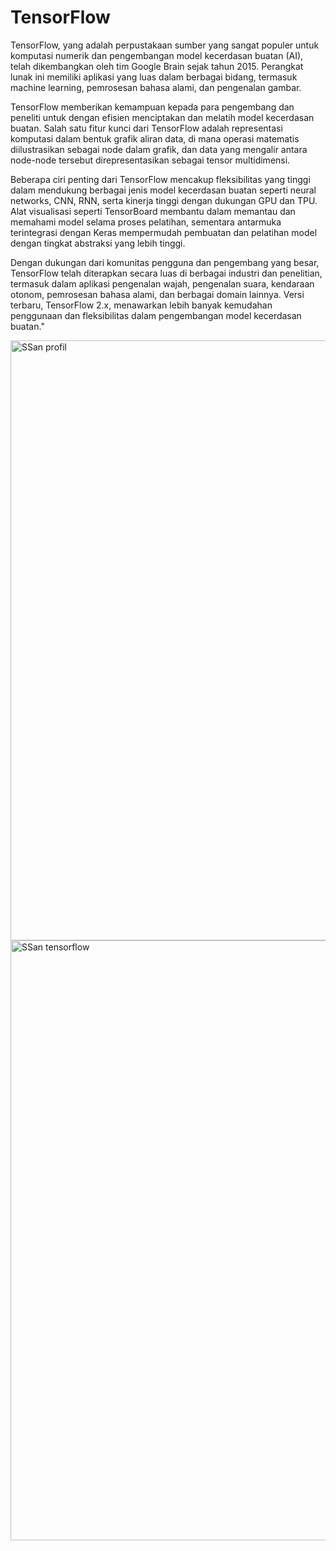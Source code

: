 # TensorFlow

TensorFlow, yang adalah perpustakaan sumber yang sangat populer untuk komputasi numerik dan pengembangan model kecerdasan buatan (AI), telah dikembangkan oleh tim Google Brain sejak tahun 2015. Perangkat lunak ini memiliki aplikasi yang luas dalam berbagai bidang, termasuk machine learning, pemrosesan bahasa alami, dan pengenalan gambar.

TensorFlow memberikan kemampuan kepada para pengembang dan peneliti untuk dengan efisien menciptakan dan melatih model kecerdasan buatan. Salah satu fitur kunci dari TensorFlow adalah representasi komputasi dalam bentuk grafik aliran data, di mana operasi matematis diilustrasikan sebagai node dalam grafik, dan data yang mengalir antara node-node tersebut direpresentasikan sebagai tensor multidimensi.

Beberapa ciri penting dari TensorFlow mencakup fleksibilitas yang tinggi dalam mendukung berbagai jenis model kecerdasan buatan seperti neural networks, CNN, RNN, serta kinerja tinggi dengan dukungan GPU dan TPU. Alat visualisasi seperti TensorBoard membantu dalam memantau dan memahami model selama proses pelatihan, sementara antarmuka terintegrasi dengan Keras mempermudah pembuatan dan pelatihan model dengan tingkat abstraksi yang lebih tinggi.

Dengan dukungan dari komunitas pengguna dan pengembang yang besar, TensorFlow telah diterapkan secara luas di berbagai industri dan penelitian, termasuk dalam aplikasi pengenalan wajah, pengenalan suara, kendaraan otonom, pemrosesan bahasa alami, dan berbagai domain lainnya. Versi terbaru, TensorFlow 2.x, menawarkan lebih banyak kemudahan penggunaan dan fleksibilitas dalam pengembangan model kecerdasan buatan."

<img width="960" alt="SSan profil" src="https://github.com/FikriSflh/tensorflow/assets/148163834/3641a504-5eaf-465f-a2a7-bb7ef5f10db0">

<img width="960" alt="SSan tensorflow" src="https://github.com/FikriSflh/tensorflow/assets/148163834/e104b230-8796-4f1a-a6c1-41b944144597">
